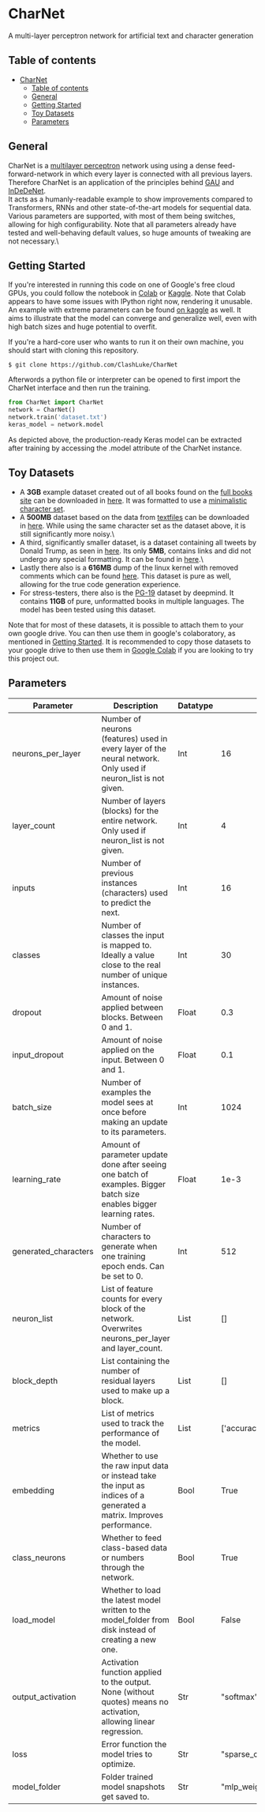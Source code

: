 # CharNet

A multi-layer perceptron network for artificial text and character generation

## Table of contents
- [CharNet](#charnet)
  - [Table of contents](#table-of-contents)
  - [General](#general)
  - [Getting Started](#getting-started)
  - [Toy Datasets](#toy-datasets)
  - [Parameters](#parameters)



## General

CharNet is a [multilayer perceptron](https://en.wikipedia.org/wiki/Multilayer_perceptron)
network using using a dense feed-forward-network in which every layer is connected with
all previous layers. Therefore CharNet is an application of the principles behind 
[GAU](https://github.com/ClashLuke/GAU) and
[InDeDeNet](https://github.com/ClashLuke/InDeDeNet). \
It acts as a humanly-readable example to show improvements compared to Transformers,
RNNs and other state-of-the-art models for sequential data.\
Various parameters are supported, with most of them being switches, allowing for high
configurability. Note that all parameters already have tested and well-behaving default
values, so huge amounts of tweaking are not necessary.\

## Getting Started

If you're interested in running this code on one of
Google's free cloud GPUs, you could follow the notebook in 
[Colab](https://colab.research.google.com/github/ClashLuke/CharNet/blob/master/CharNet.ipynb)
or [Kaggle](https://www.kaggle.com/alfodawin/charnet). Note that Colab appears to have
some issues with IPython right now, rendering it unusable. An example with extreme
parameters can be found [on kaggle](https://www.kaggle.com/alfodawin/charnet?scriptVersionId=32084732)
as well. It aims to illustrate that the model can converge and generalize well, even
with high batch sizes and huge potential to overfit.

If you're a hard-core user who wants to run it on their own machine, you should start
with cloning this repository.
``` 
$ git clone https://github.com/ClashLuke/CharNet
```
Afterwords a python file or interpreter can be opened to first import the CharNet
interface and then run the training.
```PYTHON
from CharNet import CharNet
network = CharNet()
network.train('dataset.txt')
keras_model = network.model
```
As depicted above, the production-ready Keras model can be extracted after training 
by accessing the .model attribute of the CharNet instance.  

## Toy Datasets
* A **3GB** example dataset created out of all books found on the
[full books site](http://www.fullbooks.com/) can be downloaded in
[here](https://drive.google.com/file/d/1oBe5jVnk9PrOIitnD2B02-8fSQyxxT0R/view?usp=sharing).
It was formatted to use a
[minimalistic character set](https://github.com/ClashLuke/CharNet/blob/master/mlp/utils.py#L30).
* A **500MB** dataset based on the data from
[textfiles](http://www.textfiles.com/directory.html) can be downloaded in
[here](https://drive.google.com/file/d/1e4NZNhKqZCqzapnDgqYdEM02gzx81ZsW/view?usp=sharing).
While using the same character set as the dataset above, it is still significantly more
noisy.\
* A third, significantly smaller dataset, is a dataset containing all tweets by Donald
Trump, as seen in [here](http://www.trumptwitterarchive.com/archive). Its only 
**5MB**, contains links and did not undergo any special formatting. It can be found in
[here](https://drive.google.com/file/d/1GifcAh7D2puKgu2k4oapmrDGetdoWfFC/view?usp=sharing).\
* Lastly there also is a **616MB** dump of the linux kernel with removed comments which
can be found [here](https://drive.google.com/open?id=1bAVryLcuL0k-BjNZHMinueoznkiZIzUD).
This dataset is pure as well, allowing for the true code generation experience.
* For stress-testers, there also is the [PG-19](https://github.com/deepmind/pg19) 
dataset by deepmind. It contains **11GB** of pure, unformatted books in multiple
languages. The model has been tested using this dataset.

Note that for most of these datasets, it is possible to attach them to your own google
drive. You can then use them in google's colaboratory, as mentioned in
[Getting Started](#Getting-Started).
It is recommended to copy those datasets to your google drive to then use them in
[Google Colab](https://colab.research.google.com/) if you are looking to try this project out.

## Parameters
| Parameter            | Description                                                                                                           | Datatype | Default                           |
| -------------------- | --------------------------------------------------------------------------------------------------------------------- | -------- | --------------------------------- |
| neurons_per_layer    | Number of neurons (features) used in every layer of the neural network. Only used if neuron_list is not given.        | Int      | 16                                |
| layer_count          | Number of layers (blocks) for the entire network. Only used if neuron_list is not given.                              | Int      | 4                                 |
| inputs               | Number of previous instances (characters) used to predict the next.                                                   | Int      | 16                                |
| classes              | Number of classes the input is mapped to. Ideally a value close to the real number of unique instances.               | Int      | 30                                |
| dropout              | Amount of noise applied between blocks. Between 0 and 1.                                                              | Float    | 0.3                               |
| input_dropout        | Amount of noise applied on the input. Between 0 and 1.                                                                | Float    | 0.1                               |
| batch_size           | Number of examples the model sees at once before making an update to its parameters.                                  | Int      | 1024                              |
| learning_rate        | Amount of parameter update done after seeing one batch of examples. Bigger batch size enables bigger learning rates.  | Float    | 1e-3                              |
| generated_characters | Number of characters to generate when one training epoch ends. Can be set to 0.                                       | Int      | 512                               |
| neuron_list          | List of feature counts for every block of the network. Overwrites neurons_per_layer and layer_count.                  | List     | []                                |
| block_depth          | List containing the number of residual layers used to make up a block.                                                | List     | []                                |
| metrics              | List of metrics used to track the performance of the model.                                                           | List     | ['accuracy']                      |
| embedding            | Whether to use the raw input data or instead take the input as indices of a generated a matrix. Improves performance. | Bool     | True                              |
| class_neurons        | Whether to feed class-based data or numbers through the network.                                                      | Bool     | True                              |
| load_model           | Whether to load the latest model written to the model_folder from disk instead of creating a new one.                 | Bool     | False                             |
| output_activation    | Activation function applied to the output. None (without quotes) means no activation, allowing linear regression.     | Str      | "softmax"                         |
| loss                 | Error function the model tries to optimize.                                                                           | Str      | "sparse_categorical_crossentropy" |
| model_folder         | Folder trained model snapshots get saved to.                                                                          | Str      | "mlp_weights"                     |